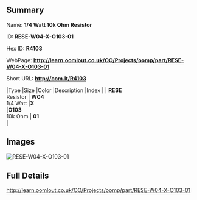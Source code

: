 

## Summary
 
Name: __1/4 Watt 10k Ohm Resistor__

ID: __RESE-W04-X-O103-01__

Hex ID: __R4103__

WebPage: __http://learn.oomlout.co.uk/OO/Projects/oomp/part/RESE-W04-X-O103-01__

Short URL: __http://oom.lt/R4103__


|Type   |Size   |Color   |Description   |Index   |
| __RESE__ <br>Resistor  | __W04__<br>1/4 Watt   |__X__<br>    |__O103__<br>10k Ohm    | __01__<br>  |


## Images
![RESE-W04-X-O103-01](http://oomlout.com/oomp-gen/parts/RESE-W04-X-O103-01/RESE-W04-X-O103-01_420.jpg)

## Full Details

 http://learn.oomlout.co.uk/OO/Projects/oomp/part/RESE-W04-X-O103-01

